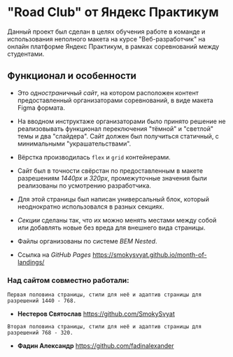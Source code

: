 # "Road Club" от Яндекс Практикум

Данный проект был сделан в целях обучения работе в команде и использования неполного макета на курсе "Веб-разработчик" на онлайн платформе Яндекс Практикум, в рамках соревнований между студентами.

## Функционал и особенности

* Это *одностраничный сайт*, на котором расположен контент предоставленный организаторами соревнований, в виде макета Figma формата.

* На вводном инструктаже организаторами было принято решение не реализовывать функционал переключения "тёмной" и "светлой" темы и два "слайдера". Сайт должен был получиться статичный, с минимальными "украшательствами".

* Вёрстка производилась ```flex``` и ```grid``` контейнерами.

* Сайт был в точности свёрстан по предоставленным в макете разрешениям *1440рх* и *320рх*, промежуточные значения были реализованы по усмотрению разработчика.

* Для этой страницы был написан универсальный блок, который неоднократно использовался в разных секциях.

* *Секции* сделаны так, что их можно менять местами между собой или добавлять новые без вреда для внешнего вида страницы.

* Файлы организованы по системе *BEM Nested*.

* Ссылка на *GitHub Pages* https://smokysvyat.github.io/month-of-landings/

### Над сайтом совместно работали: 
```Первая половина страницы, стили для неё и адаптив страницы для разрешений 1440 - 768.```
* **Нестеров Святослав** https://github.com/SmokySvyat

```Вторая половина страницы, стили для неё и адаптив страницы для разрешений 768 - 320.```
* **Фадин Александр** https://github.com/fadinalexander 